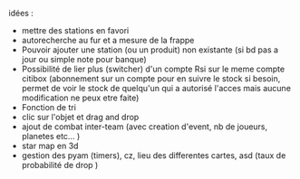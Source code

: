 idées :

- mettre des stations en favori
- autorecherche au fur et a mesure de la frappe
- Pouvoir ajouter une station (ou un produit) non existante (si bd pas a jour ou simple note pour banque)
- Possibilité de lier plus (switcher) d'un compte Rsi sur le meme compte citibox
  (abonnement sur un compte pour en suivre le stock si besoin, permet de voir le stock de quelqu'un qui a autorisé l'acces mais aucune modification ne peux etre faite)
- Fonction de tri
- clic sur l'objet et drag and drop 
- ajout de combat inter-team (avec creation d'event, nb de joueurs, planetes etc... )
- star map en 3d
- gestion des pyam (timers), cz, lieu des differentes cartes, asd (taux de probabilité de drop ) 